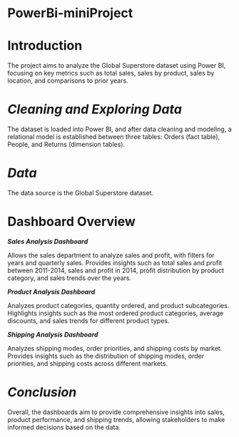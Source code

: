 # PowerBi-miniProject

# Introduction
The project aims to analyze the Global Superstore dataset using Power BI, focusing on key metrics such as total sales, sales by product, sales by location, and comparisons to prior years.

# ***Cleaning and Exploring Data***
The dataset is loaded into Power BI, and after data cleaning and modeling, a relational model is established between three tables: Orders (fact table), People, and Returns (dimension tables).

# ***Data***
The data source is the Global Superstore dataset.

# Dashboard Overview
***Sales Analysis Dashboard***

Allows the sales department to analyze sales and profit, with filters for years and quarterly sales.
Provides insights such as total sales and profit between 2011-2014, sales and profit in 2014, profit distribution by product category, and sales trends over the years.

***Product Analysis Dashboard***

Analyzes product categories, quantity ordered, and product subcategories.
Highlights insights such as the most ordered product categories, average discounts, and sales trends for different product types.

***Shipping Analysis Dashboard***

Analyzes shipping modes, order priorities, and shipping costs by market.
Provides insights such as the distribution of shipping modes, order priorities, and shipping costs across different markets.
# ***Conclusion***
Overall, the dashboards aim to provide comprehensive insights into sales, product performance, and shipping trends, allowing stakeholders to make informed decisions based on the data.
